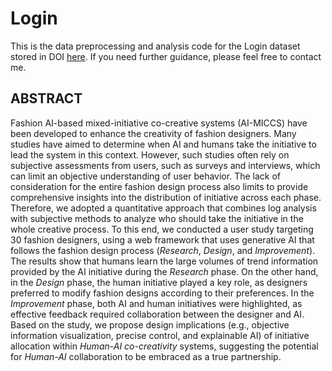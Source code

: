 # Login
This is the data preprocessing and analysis code for the Login dataset stored in DOI [here](10.5281/zenodo.14304837).
If you need further guidance, please feel free to contact me.

## ABSTRACT
Fashion AI-based mixed-initiative co-creative systems (AI-MICCS) have been developed to enhance the creativity of fashion designers. Many studies have aimed to determine when AI and humans take the initiative to lead the system in this context. However, such studies often rely on subjective assessments from users, such as surveys and interviews, which can limit an objective understanding of user behavior. The lack of consideration for the entire fashion design process also limits to provide comprehensive insights into the distribution of initiative across each phase. Therefore, we adopted a quantitative approach that combines log analysis with subjective methods to analyze who should take the initiative in the whole creative process. To this end, we conducted a user study targeting 30 fashion designers, using a web framework that uses generative AI that follows the fashion design process (*Research*, *Design*, and *Improvement*). The results show that humans learn the large volumes of trend information provided by the AI initiative during the *Research* phase. On the other hand, in the *Design* phase, the human initiative played a key role, as designers preferred to modify fashion designs according to their preferences. In the *Improvement* phase, both AI and human initiatives were highlighted, as effective feedback required collaboration between the designer and AI. Based on the study, we propose design implications (e.g., objective information visualization, precise control, and explainable AI) of initiative allocation within *Human-AI co-creativity* systems, suggesting the potential for *Human-AI* collaboration to be embraced as a true partnership.
